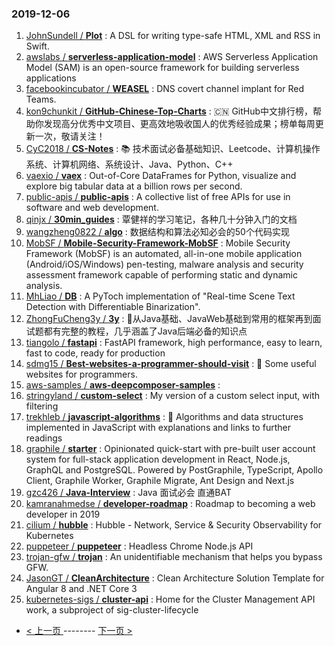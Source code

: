 ### 2019-12-06 
1. [
        JohnSundell /
**Plot**](https://github.com/JohnSundell/Plot) : A DSL for writing type-safe HTML, XML and RSS in Swift.
1. [
        awslabs /
**serverless-application-model**](https://github.com/awslabs/serverless-application-model) : AWS Serverless Application Model (SAM) is an open-source framework for building serverless applications
1. [
        facebookincubator /
**WEASEL**](https://github.com/facebookincubator/WEASEL) : DNS covert channel implant for Red Teams.
1. [
        kon9chunkit /
**GitHub-Chinese-Top-Charts**](https://github.com/kon9chunkit/GitHub-Chinese-Top-Charts) : 🇨🇳 GitHub中文排行榜，帮助你发现高分优秀中文项目、更高效地吸收国人的优秀经验成果；榜单每周更新一次，敬请关注！
1. [
        CyC2018 /
**CS-Notes**](https://github.com/CyC2018/CS-Notes) : 📚 技术面试必备基础知识、Leetcode、计算机操作系统、计算机网络、系统设计、Java、Python、C++
1. [
        vaexio /
**vaex**](https://github.com/vaexio/vaex) : Out-of-Core DataFrames for Python, visualize and explore big tabular data at a billion rows per second.
1. [
        public-apis /
**public-apis**](https://github.com/public-apis/public-apis) : A collective list of free APIs for use in software and web development.
1. [
        qinjx /
**30min_guides**](https://github.com/qinjx/30min_guides) : 覃健祥的学习笔记，各种几十分钟入门的文档
1. [
        wangzheng0822 /
**algo**](https://github.com/wangzheng0822/algo) : 数据结构和算法必知必会的50个代码实现
1. [
        MobSF /
**Mobile-Security-Framework-MobSF**](https://github.com/MobSF/Mobile-Security-Framework-MobSF) : Mobile Security Framework (MobSF) is an automated, all-in-one mobile application (Android/iOS/Windows) pen-testing, malware analysis and security assessment framework capable of performing static and dynamic analysis.
1. [
        MhLiao /
**DB**](https://github.com/MhLiao/DB) : A PyToch implementation of "Real-time Scene Text Detection with Differentiable Binarization".
1. [
        ZhongFuCheng3y /
**3y**](https://github.com/ZhongFuCheng3y/3y) : 📓从Java基础、JavaWeb基础到常用的框架再到面试题都有完整的教程，几乎涵盖了Java后端必备的知识点
1. [
        tiangolo /
**fastapi**](https://github.com/tiangolo/fastapi) : FastAPI framework, high performance, easy to learn, fast to code, ready for production
1. [
        sdmg15 /
**Best-websites-a-programmer-should-visit**](https://github.com/sdmg15/Best-websites-a-programmer-should-visit) : 🔗 Some useful websites for programmers.
1. [
        aws-samples /
**aws-deepcomposer-samples**](https://github.com/aws-samples/aws-deepcomposer-samples) : 
1. [
        stringyland /
**custom-select**](https://github.com/stringyland/custom-select) : My version of a custom select input, with filtering
1. [
        trekhleb /
**javascript-algorithms**](https://github.com/trekhleb/javascript-algorithms) : 📝 Algorithms and data structures implemented in JavaScript with explanations and links to further readings
1. [
        graphile /
**starter**](https://github.com/graphile/starter) : Opinionated quick-start with pre-built user account system for full-stack application development in React, Node.js, GraphQL and PostgreSQL. Powered by PostGraphile, TypeScript, Apollo Client, Graphile Worker, Graphile Migrate, Ant Design and Next.js
1. [
        gzc426 /
**Java-Interview**](https://github.com/gzc426/Java-Interview) : Java 面试必会 直通BAT
1. [
        kamranahmedse /
**developer-roadmap**](https://github.com/kamranahmedse/developer-roadmap) : Roadmap to becoming a web developer in 2019
1. [
        cilium /
**hubble**](https://github.com/cilium/hubble) : Hubble - Network, Service & Security Observability for Kubernetes
1. [
        puppeteer /
**puppeteer**](https://github.com/puppeteer/puppeteer) : Headless Chrome Node.js API
1. [
        trojan-gfw /
**trojan**](https://github.com/trojan-gfw/trojan) : An unidentifiable mechanism that helps you bypass GFW.
1. [
        JasonGT /
**CleanArchitecture**](https://github.com/JasonGT/CleanArchitecture) : Clean Architecture Solution Template for Angular 8 and .NET Core 3
1. [
        kubernetes-sigs /
**cluster-api**](https://github.com/kubernetes-sigs/cluster-api) : Home for the Cluster Management API work, a subproject of sig-cluster-lifecycle 

- [ < 上一页 ](https://github.com/able8/github-trending-daily-record/blob/master/2019-12-05.md) -------- [ 下一页 > ](https://github.com/able8/github-trending-daily-record/blob/master/2019-12-07.md)